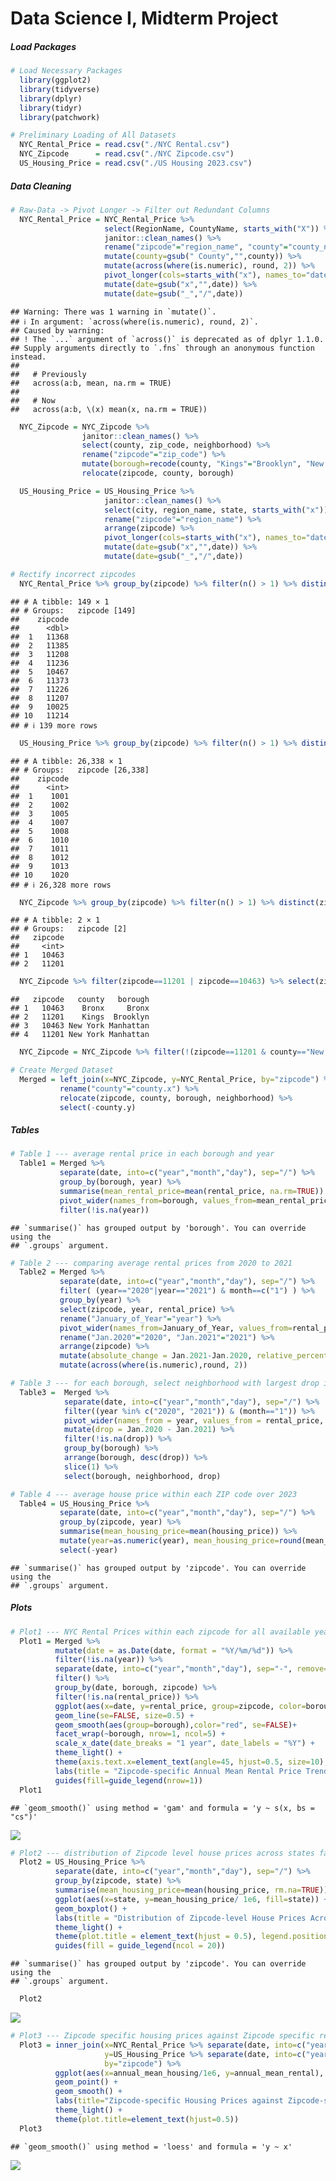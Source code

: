 Data Science I, Midterm Project
================

##### Load Packages

``` r
# Load Necessary Packages
  library(ggplot2)
  library(tidyverse)
  library(dplyr)
  library(tidyr)
  library(patchwork)

# Preliminary Loading of All Datasets
  NYC_Rental_Price = read.csv("./NYC Rental.csv")
  NYC_Zipcode      = read.csv("./NYC Zipcode.csv")
  US_Housing_Price = read.csv("./US Housing 2023.csv")
```

##### Data Cleaning

``` r
# Raw-Data -> Pivot Longer -> Filter out Redundant Columns
  NYC_Rental_Price = NYC_Rental_Price %>% 
                     select(RegionName, CountyName, starts_with("X")) %>% 
                     janitor::clean_names() %>% 
                     rename("zipcode"="region_name", "county"="county_name") %>% 
                     mutate(county=gsub(" County","",county)) %>% 
                     mutate(across(where(is.numeric), round, 2)) %>% 
                     pivot_longer(cols=starts_with("x"), names_to="date", values_to="rental_price") %>% 
                     mutate(date=gsub("x","",date)) %>% 
                     mutate(date=gsub("_","/",date))
```

    ## Warning: There was 1 warning in `mutate()`.
    ## ℹ In argument: `across(where(is.numeric), round, 2)`.
    ## Caused by warning:
    ## ! The `...` argument of `across()` is deprecated as of dplyr 1.1.0.
    ## Supply arguments directly to `.fns` through an anonymous function instead.
    ## 
    ##   # Previously
    ##   across(a:b, mean, na.rm = TRUE)
    ## 
    ##   # Now
    ##   across(a:b, \(x) mean(x, na.rm = TRUE))

``` r
  NYC_Zipcode = NYC_Zipcode %>% 
                janitor::clean_names() %>% 
                select(county, zip_code, neighborhood) %>% 
                rename("zipcode"="zip_code") %>% 
                mutate(borough=recode(county, "Kings"="Brooklyn", "New York"="Manhattan", "Richmond"="Staten Island")) %>% 
                relocate(zipcode, county, borough)

  US_Housing_Price = US_Housing_Price %>% 
                     janitor::clean_names() %>% 
                     select(city, region_name, state, starts_with("x")) %>% 
                     rename("zipcode"="region_name") %>% 
                     arrange(zipcode) %>%
                     pivot_longer(cols=starts_with("x"), names_to="date", values_to="housing_price") %>% 
                     mutate(date=gsub("x","",date)) %>% 
                     mutate(date=gsub("_","/",date))

# Rectify incorrect zipcodes
  NYC_Rental_Price %>% group_by(zipcode) %>% filter(n() > 1) %>% distinct(zipcode)  # zipcodes all unique
```

    ## # A tibble: 149 × 1
    ## # Groups:   zipcode [149]
    ##    zipcode
    ##      <dbl>
    ##  1   11368
    ##  2   11385
    ##  3   11208
    ##  4   11236
    ##  5   10467
    ##  6   11373
    ##  7   11226
    ##  8   11207
    ##  9   10025
    ## 10   11214
    ## # ℹ 139 more rows

``` r
  US_Housing_Price %>% group_by(zipcode) %>% filter(n() > 1) %>% distinct(zipcode)  # zipcodes all unique
```

    ## # A tibble: 26,338 × 1
    ## # Groups:   zipcode [26,338]
    ##    zipcode
    ##      <int>
    ##  1    1001
    ##  2    1002
    ##  3    1005
    ##  4    1007
    ##  5    1008
    ##  6    1010
    ##  7    1011
    ##  8    1012
    ##  9    1013
    ## 10    1020
    ## # ℹ 26,328 more rows

``` r
  NYC_Zipcode %>% group_by(zipcode) %>% filter(n() > 1) %>% distinct(zipcode)       # zipcode 10463 and 11201
```

    ## # A tibble: 2 × 1
    ## # Groups:   zipcode [2]
    ##   zipcode
    ##     <int>
    ## 1   10463
    ## 2   11201

``` r
  NYC_Zipcode %>% filter(zipcode==11201 | zipcode==10463) %>% select(zipcode, county, borough) # correct data should be: 11201--Kings--Brooklyn & 10463--Bronx--Bronx
```

    ##   zipcode   county   borough
    ## 1   10463    Bronx     Bronx
    ## 2   11201    Kings  Brooklyn
    ## 3   10463 New York Manhattan
    ## 4   11201 New York Manhattan

``` r
  NYC_Zipcode = NYC_Zipcode %>% filter(!(zipcode==11201 & county=="New York")) %>% filter(!(zipcode==10463 & county=="New York")) # select all correct zipcodes

# Create Merged Dataset
  Merged = left_join(x=NYC_Zipcode, y=NYC_Rental_Price, by="zipcode") %>%
           rename("county"="county.x") %>% 
           relocate(zipcode, county, borough, neighborhood) %>% 
           select(-county.y)
```

##### Tables

``` r
# Table 1 --- average rental price in each borough and year
  Table1 = Merged %>% 
           separate(date, into=c("year","month","day"), sep="/") %>% 
           group_by(borough, year) %>% 
           summarise(mean_rental_price=mean(rental_price, na.rm=TRUE)) %>% 
           pivot_wider(names_from=borough, values_from=mean_rental_price) %>% 
           filter(!is.na(year))
```

    ## `summarise()` has grouped output by 'borough'. You can override using the
    ## `.groups` argument.

``` r
# Table 2 --- comparing average rental prices from 2020 to 2021
  Table2 = Merged %>% 
           separate(date, into=c("year","month","day"), sep="/") %>% 
           filter( (year=="2020"|year=="2021") & month==c("1") ) %>% 
           group_by(year) %>% 
           select(zipcode, year, rental_price) %>% 
           rename("January_of_Year"="year") %>% 
           pivot_wider(names_from=January_of_Year, values_from=rental_price) %>% 
           rename("Jan.2020"="2020", "Jan.2021"="2021") %>% 
           arrange(zipcode) %>% 
           mutate(absolute_change = Jan.2021-Jan.2020, relative_percentage_change = (Jan.2021 - Jan.2020) / Jan.2020 * 100) %>% 
           mutate(across(where(is.numeric),round, 2))

# Table 3 --- for each borough, select neighborhood with largest drop in rental price from Jan.2020 to Jan.2021 
  Table3 =  Merged %>% 
            separate(date, into=c("year","month","day"), sep="/") %>% 
            filter((year %in% c("2020", "2021")) & (month=="1")) %>%
            pivot_wider(names_from = year, values_from = rental_price, names_prefix = "Jan.") %>%
            mutate(drop = Jan.2020 - Jan.2021) %>% 
            filter(!is.na(drop)) %>% 
            group_by(borough) %>%
            arrange(borough, desc(drop)) %>%
            slice(1) %>%
            select(borough, neighborhood, drop)

# Table 4 --- average house price within each ZIP code over 2023
  Table4 = US_Housing_Price %>% 
           separate(date, into=c("year","month","day"), sep="/") %>% 
           group_by(zipcode, year) %>% 
           summarise(mean_housing_price=mean(housing_price)) %>% 
           mutate(year=as.numeric(year), mean_housing_price=round(mean_housing_price,digits=0)) %>% 
           select(-year)
```

    ## `summarise()` has grouped output by 'zipcode'. You can override using the
    ## `.groups` argument.

##### Plots

``` r
# Plot1 --- NYC Rental Prices within each zipcode for all available years facilitating comparisons across borough
  Plot1 = Merged %>% 
          mutate(date = as.Date(date, format = "%Y/%m/%d")) %>% 
          filter(!is.na(year)) %>% 
          separate(date, into=c("year","month","day"), sep="-", remove=FALSE) %>% 
          filter() %>% 
          group_by(date, borough, zipcode) %>% 
          filter(!is.na(rental_price)) %>% 
          ggplot(aes(x=date, y=rental_price, group=zipcode, color=borough, rm.na=TRUE)) +
          geom_line(se=FALSE, size=0.5) + 
          geom_smooth(aes(group=borough),color="red", se=FALSE)+
          facet_wrap(~borough, nrow=1, ncol=5) +
          scale_x_date(date_breaks = "1 year", date_labels = "%Y") +
          theme_light() +
          theme(axis.text.x=element_text(angle=45, hjust=0.5, size=10), plot.title=element_text(hjust=0.5), legend.position="bottom") +
          labs(title = "Zipcode-specific Annual Mean Rental Price Trends by Borough (2015-2024)", x = "Year", y = "Annual Mean Rental Price ($)", color = "Borough") +
          guides(fill=guide_legend(nrow=1))
  Plot1
```

    ## `geom_smooth()` using method = 'gam' and formula = 'y ~ s(x, bs = "cs")'

![](p8105_mtp_ez2384_files/figure-gfm/Plots-1.png)<!-- -->

``` r
# Plot2 --- distribution of Zipcode level house prices across states facilitating comparison of the distribution of house prices across states
  Plot2 = US_Housing_Price %>% 
          separate(date, into=c("year","month","day"), sep="/") %>% 
          group_by(zipcode, state) %>% 
          summarise(mean_housing_price=mean(housing_price, rm.na=TRUE)) %>% 
          ggplot(aes(x=state, y=mean_housing_price/ 1e6, fill=state)) + 
          geom_boxplot() + 
          labs(title = "Distribution of Zipcode-level House Prices Across States", x = "State", y = "House Price (Million $)") +
          theme_light() +     
          theme(plot.title = element_text(hjust = 0.5), legend.position = "bottom", legend.key.size = unit(0.5, "cm"), axis.text.x = element_text(angle = 45, hjust = 1)) + 
          guides(fill = guide_legend(ncol = 20))
```

    ## `summarise()` has grouped output by 'zipcode'. You can override using the
    ## `.groups` argument.

``` r
  Plot2
```

![](p8105_mtp_ez2384_files/figure-gfm/Plots-2.png)<!-- -->

``` r
# Plot3 --- Zipcode specific housing prices against Zipcode specific rental prices ( In NYC 2023 )
  Plot3 = inner_join(x=NYC_Rental_Price %>% separate(date, into=c("year","month","day"), sep="/") %>% filter(year==2023) %>% group_by(zipcode) %>% summarise(annual_mean_rental=mean(rental_price)), 
                     y=US_Housing_Price %>% separate(date, into=c("year","month","day")) %>% filter(city=="New York") %>% group_by(zipcode) %>% summarise(annual_mean_housing=mean(housing_price)), 
                     by="zipcode") %>% 
          ggplot(aes(x=annual_mean_housing/1e6, y=annual_mean_rental), rm.na=TRUE) + 
          geom_point() +
          geom_smooth() +
          labs(title="Zipcode-specific Housing Prices against Zipcode-specific Rental Prices", x="Annual Mean Housing Price (Million $)", y="Annual Mean Rental Price($)") +
          theme_light() + 
          theme(plot.title=element_text(hjust=0.5))
  Plot3
```

    ## `geom_smooth()` using method = 'loess' and formula = 'y ~ x'

![](p8105_mtp_ez2384_files/figure-gfm/Plots-3.png)<!-- -->
